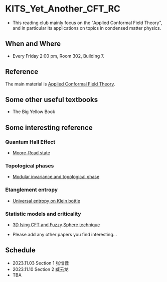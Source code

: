 # KITS_Yet_Another_CFT_RC
* This reading club mainly focus on the "Applied Conformal Field Theory", and in particular its applications on topics in condensed matter physics.
## When and Where
* Every Friday 2:00 pm, Room 302, Building 7.
## Reference
The main material is [Applied Conformal Field Theory](https://arxiv.org/abs/hep-th/9108028). 

## Some other useful textbooks
* The Big Yellow Book

## Some interesting reference
### Quantum Hall Effect
* [Moore-Read state](https://www.physics.rutgers.edu/~gmoore/MooreReadNonabelions.pdf)

### Topological phases
* [Modular invariance and topological phase](https://arxiv.org/pdf/1202.4484.pdf)
### Etanglement entropy
* [Universal entropy on Klein bottle](https://arxiv.org/pdf/1707.05812.pdf)
### Statistic models and criticality
* [3D Ising CFT and Fuzzy Sphere technique](https://journals.aps.org/prx/pdf/10.1103/PhysRevX.13.021009)

* Please add any other papers you find interesting...

## Schedule
* 2023.11.03 Section 1 张恒佳
* 2023.11.10 Section 2 臧云龙
* TBA

